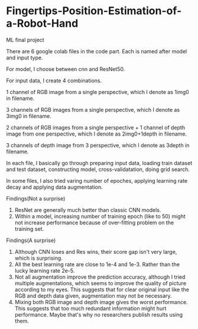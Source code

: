 # Fingertips-Position-Estimation-of-a-Robot-Hand
ML final project

There are 6 google colab files in the code part. Each is named after model and input type.

For model, I choose between cnn and ResNet50.

For input data, I create 4 combinations.

1 channel of RGB image from a single perspective, which I denote as 1img0 in filename.

3 channels of RGB images from a single perspective, which I denote as 3img0 in filename.

2 channels of RGB images from a single perspective + 1 channel of depth image from one perspective, which I denote as 2img0+1depth in filename.

3 channels of depth image from 3 perspective, which I denote as 3depth in filename.

In each file, I basically go through preparing input data, loading train dataset and test dataset, constructing model, cross-validatation, doing grid search. 

In some files, I also tried varing number of epoches, applying learning rate decay and applying data augmentation.

Findings(Not a surprise)
1. ResNet are generally much better than classic CNN models.
2. Within a model, increasing number of training epoch (like to 50) might not increase performance because of over-fitting problem on the training set.


Findings(A surprise)
1. Although CNN loses and Res wins, their score gap isn't very large, which is surprising.
2. All the best learning rate are close to 1e-4 and 1e-3. Rather than the lucky learning rate 2e-5.
3. Not all augmentation improve the prediction accuracy, although I tried multiple augmentations, which seems to improve the quality of picture according to my eyes. This suggests that for clear original input like the RGB and depth data given, augmentation may not be necessary.
4. Mixing both RGB image and depth image gives the worst performance. This suggests that too much redundant information might hurt performance. Maybe that's why no researchers publish results using them. 
